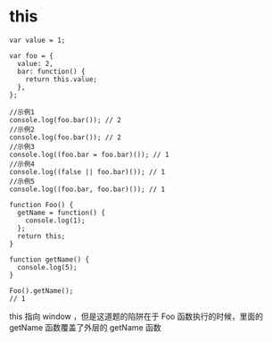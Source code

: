 # this

```
var value = 1;

var foo = {
  value: 2,
  bar: function() {
    return this.value;
  },
};

//示例1
console.log(foo.bar()); // 2
//示例2
console.log(foo.bar()); // 2
//示例3
console.log((foo.bar = foo.bar)()); // 1
//示例4
console.log((false || foo.bar)()); // 1
//示例5
console.log((foo.bar, foo.bar)()); // 1
```

```
function Foo() {
  getName = function() {
    console.log(1);
  };
  return this;
}

function getName() {
  console.log(5);
}

Foo().getName();
// 1
```

this 指向 window ，但是这道题的陷阱在于 Foo 函数执行的时候，里面的 getName 函数覆盖了外层的 getName 函数
